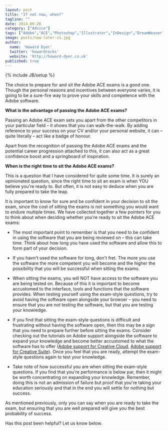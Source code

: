 ```yaml
---
layout: post
title: "If not now, when?"
tagline: ""
date: 2014-09-28
category: ["Advice"]
tags: ["Adobe","ACE","Photoshop","Illustrator","InDesign","DreamWeaver","Flash","Acrobat"]
image: posts/now-later-v1.jpg
author: 
  name: 'Howard Dyer'
  twitter: 'howardrocks'
  website: 'http://howard-dyer.co.uk'
published: true
---
```


{% include JB/setup %}

The choice to prepare for and sit the Adobe ACE exams is a good one. Though the personal reasons and incentives between everyone varies, it is going to be 	a sure-fire way to prove your skills and competence with the Adobe software.

**What is the advantage of passing the Adobe ACE exams?**

Passing an Adobe ACE exam sets you apart from the other competitors in your particular field – it shows that you can walk-the-walk. By adding reference to your success on your CV and/or your personal website, it can – quite literally – act like a badge of honour.

Apart from the recognition of passing the Adobe ACE exams and the potential career progression attached to this, it can also act as a great confidence boost and a springboard of inspiration.

**When is the right time to sit the Adobe ACE exams?**

This is a question that I have considered for quite some time. It is surely an opinionated question, since the right time to sit an exam is when YOU believe you're ready to. But often, it is not easy to deduce when you are fully prepared to take the leap.

It is important to know for sure and be confident in your decision to sit the exam, since the cost of sitting the exams is not something you would want to endure multiple times. We have collected together a few pointers for you to think about when deciding whether you're ready to sit the Adobe ACE exams:

* The most important point to remember is that you need to be confident in using the software that you are being reviewed on – this can take time. Think about how long you have used the software and allow this to form part of your decision.

* If you havn't used the software for long, don't fret. The more you use the software the more competent you will become and the higher the possibility that you will be successful when sitting the exams.

* When sitting the exams, you will NOT have access to the software you are being tested on. Because of this it is important to become accustomed to the interface, tools and functions that the software provides. When testing yourself using the exam-style questions, try to avoid having the software open alongside your browser – you need to ensure that you are not testing the software, but that you are testing your knowledge.

* If you find that sitting the exam-style questions is difficult and frustrating without having the software open, then this may be a sign that you need to prepare further before sitting the exams. Consider checking out the tutorials on Adobe support alongside the software to expand your knowledge and become better accustomed to what the software has to offer ([Adobe support for Creative Cloud](http://helpx.adobe.com/support.html), [Adobe support for Creative Suite](http://helpx.adobe.com/creative-suite.html)). Once you feel that you are ready, attempt the exam-style questions again to test your knowledge.

* Take note of how successful you are when sitting the exam-style questions. If you find that you're performance is below par, then it might be worth concentrating on expanding your knowledge. Remember, doing this is not an admission of failure but proof that you're taking your education seriously and that in the end you will settle for nothing but success.

As mentioned previously, only you can say when you are ready to take the exam, but ensuring that you are well prepared will give you the best probability of success.

Has this post been helpful? Let us know below.